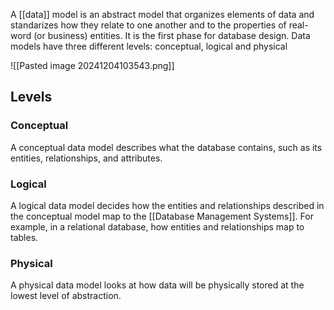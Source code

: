 A [[data]] model is an abstract model that organizes elements of data and standarizes how they relate to one another and to the properties of real-word (or business) entities. It is the first phase for database design. Data models have three different levels: conceptual, logical and physical

![[Pasted image 20241204103543.png]]
## Levels

### Conceptual

A conceptual data model describes what the database contains, such as its entities, relationships, and attributes.
### Logical

A logical data model decides how the entities and relationships described in the conceptual model map to the [[Database Management Systems]]. For example, in a relational database, how entities and relationships map to tables.
### Physical 

A physical data model looks at how data will be physically stored at the lowest level of abstraction.